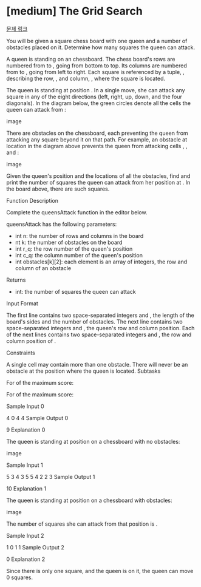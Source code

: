 # [medium] The Grid Search

[문제 링크](https://www.hackerrank.com/challenges/the-grid-search/problem?isFullScreen=true)

You will be given a square chess board with one queen and a number of obstacles placed on it. Determine how many squares the queen can attack.

A queen is standing on an  chessboard. The chess board's rows are numbered from  to , going from bottom to top. Its columns are numbered from  to , going from left to right. Each square is referenced by a tuple, , describing the row, , and column, , where the square is located.

The queen is standing at position . In a single move, she can attack any square in any of the eight directions (left, right, up, down, and the four diagonals). In the diagram below, the green circles denote all the cells the queen can attack from :

image

There are obstacles on the chessboard, each preventing the queen from attacking any square beyond it on that path. For example, an obstacle at location  in the diagram above prevents the queen from attacking cells , , and :

image

Given the queen's position and the locations of all the obstacles, find and print the number of squares the queen can attack from her position at . In the board above, there are  such squares.

Function Description

Complete the queensAttack function in the editor below.

queensAttack has the following parameters:
- int n: the number of rows and columns in the board
- nt k: the number of obstacles on the board
- int r_q: the row number of the queen's position
- int c_q: the column number of the queen's position
- int obstacles[k][2]: each element is an array of  integers, the row and column of an obstacle

Returns
- int: the number of squares the queen can attack

Input Format

The first line contains two space-separated integers  and , the length of the board's sides and the number of obstacles.
The next line contains two space-separated integers  and , the queen's row and column position.
Each of the next  lines contains two space-separated integers  and , the row and column position of .

Constraints

A single cell may contain more than one obstacle.
There will never be an obstacle at the position where the queen is located.
Subtasks

For  of the maximum score:

For  of the maximum score:

Sample Input 0

4 0
4 4
Sample Output 0

9
Explanation 0

The queen is standing at position  on a  chessboard with no obstacles:

image

Sample Input 1

5 3
4 3
5 5
4 2
2 3
Sample Output 1

10
Explanation 1

The queen is standing at position  on a  chessboard with  obstacles:

image

The number of squares she can attack from that position is .

Sample Input 2

1 0
1 1
Sample Output 2

0
Explanation 2

Since there is only one square, and the queen is on it, the queen can move 0 squares.